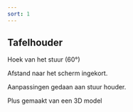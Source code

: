 ```yaml
---
sort: 1
---
```


## Tafelhouder

Hoek van het stuur (60°)

Afstand naar het scherm ingekort.

Aanpassingen gedaan aan stuur houder.

Plus gemaakt van een 3D model
 
